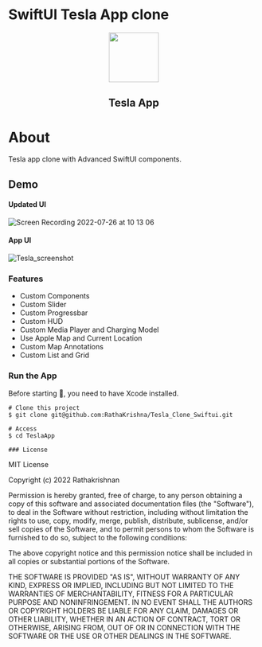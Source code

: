 # SwiftUI Tesla App clone
<p align="center">
 <img width="100px" src="https://user-images.githubusercontent.com/3157579/179682993-f7828d55-6e7e-46ea-b348-6e252130b3a6.png" align="center" alt="" />
 <h2 align="center"> Tesla App </h2>
</p>

# About
Tesla app clone with Advanced SwiftUI components.

## Demo

#### Updated UI
![Screen Recording 2022-07-26 at 10 13 06](https://user-images.githubusercontent.com/3157579/180909021-cf87dfff-aacc-49a0-98f9-69cd63c8fa16.gif)

#### App UI
![Tesla_screenshot](https://user-images.githubusercontent.com/3157579/179683160-39fc54f2-4605-4360-a20e-af6ccc8a7690.gif)

### Features

- Custom Components
- Custom Slider
- Custom Progressbar
- Custom HUD
- Custom Media Player and Charging Model
- Use Apple Map and Current Location
- Custom Map Annotations 
- Custom List and Grid



### Run the App
Before starting 🏁, you need to have Xcode installed.
```
# Clone this project
$ git clone git@github.com:RathaKrishna/Tesla_Clone_Swiftui.git

# Access
$ cd TeslaApp

### License

```
MIT License

Copyright (c) 2022 Rathakrishnan

Permission is hereby granted, free of charge, to any person obtaining a copy
of this software and associated documentation files (the "Software"), to deal
in the Software without restriction, including without limitation the rights
to use, copy, modify, merge, publish, distribute, sublicense, and/or sell
copies of the Software, and to permit persons to whom the Software is
furnished to do so, subject to the following conditions:

The above copyright notice and this permission notice shall be included in all
copies or substantial portions of the Software.

THE SOFTWARE IS PROVIDED "AS IS", WITHOUT WARRANTY OF ANY KIND, EXPRESS OR
IMPLIED, INCLUDING BUT NOT LIMITED TO THE WARRANTIES OF MERCHANTABILITY,
FITNESS FOR A PARTICULAR PURPOSE AND NONINFRINGEMENT. IN NO EVENT SHALL THE
AUTHORS OR COPYRIGHT HOLDERS BE LIABLE FOR ANY CLAIM, DAMAGES OR OTHER
LIABILITY, WHETHER IN AN ACTION OF CONTRACT, TORT OR OTHERWISE, ARISING FROM,
OUT OF OR IN CONNECTION WITH THE SOFTWARE OR THE USE OR OTHER DEALINGS IN THE
SOFTWARE.
```
